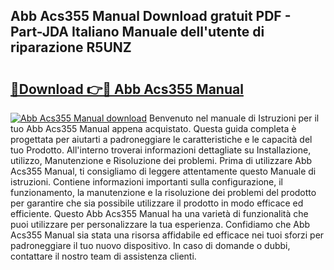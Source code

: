 ## Abb Acs355 Manual Download gratuit PDF - Part-JDA Italiano Manuale dell'utente di riparazione R5UNZ

# <h2><a href="http://dfcea3w.blite.top/?on=Abb+Acs355+Manual">🔗Download 👉🔴 Abb Acs355 Manual</a></h2>

[![Abb Acs355 Manual download](https://i.imgur.com/lujVjoI.png)](http://dfcea3w.blite.top/?on=Abb+Acs355+Manual)
Benvenuto nel manuale di Istruzioni per il tuo Abb Acs355 Manual appena acquistato. Questa guida completa è progettata per aiutarti a padroneggiare le caratteristiche e le capacità del tuo Prodotto. All'interno troverai informazioni dettagliate su Installazione, utilizzo, Manutenzione e Risoluzione dei problemi. Prima di utilizzare Abb Acs355 Manual, ti consigliamo di leggere attentamente questo Manuale di istruzioni. Contiene informazioni importanti sulla configurazione, il funzionamento, la manutenzione e la risoluzione dei problemi del prodotto per garantire che sia possibile utilizzare il prodotto in modo efficace ed efficiente. Questo Abb Acs355 Manual ha una varietà di funzionalità che puoi utilizzare per personalizzare la tua esperienza. Confidiamo che Abb Acs355 Manual sia stata una risorsa affidabile ed efficace nei tuoi sforzi per padroneggiare il tuo nuovo dispositivo. In caso di domande o dubbi, contattare il nostro team di assistenza clienti.
